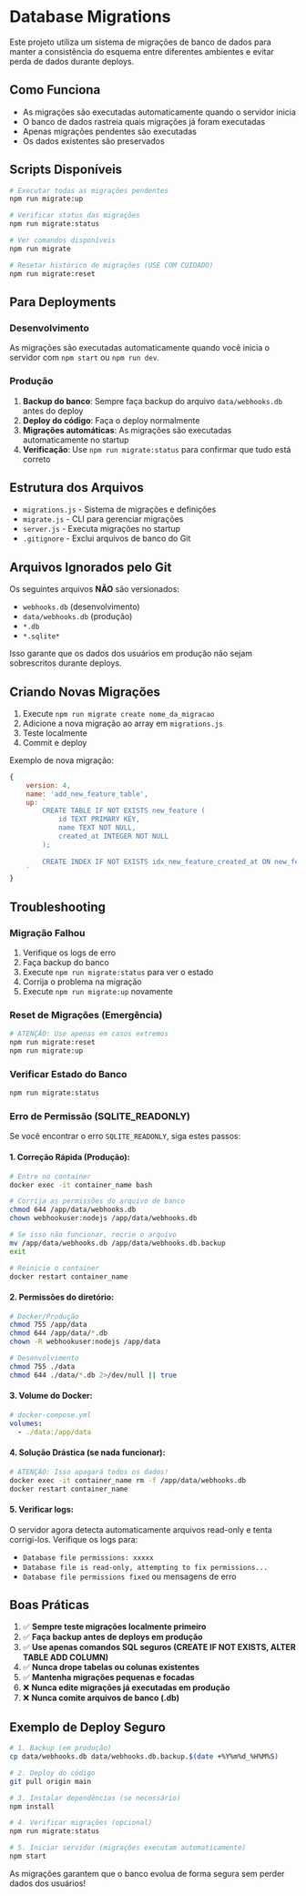 # Database Migrations

Este projeto utiliza um sistema de migrações de banco de dados para manter a consistência do esquema entre diferentes ambientes e evitar perda de dados durante deploys.

## Como Funciona

- As migrações são executadas automaticamente quando o servidor inicia
- O banco de dados rastreia quais migrações já foram executadas
- Apenas migrações pendentes são executadas
- Os dados existentes são preservados

## Scripts Disponíveis

```bash
# Executar todas as migrações pendentes
npm run migrate:up

# Verificar status das migrações
npm run migrate:status

# Ver comandos disponíveis
npm run migrate

# Resetar histórico de migrações (USE COM CUIDADO)
npm run migrate:reset
```

## Para Deployments

### Desenvolvimento
As migrações são executadas automaticamente quando você inicia o servidor com `npm start` ou `npm run dev`.

### Produção
1. **Backup do banco**: Sempre faça backup do arquivo `data/webhooks.db` antes do deploy
2. **Deploy do código**: Faça o deploy normalmente
3. **Migrações automáticas**: As migrações são executadas automaticamente no startup
4. **Verificação**: Use `npm run migrate:status` para confirmar que tudo está correto

## Estrutura dos Arquivos

- `migrations.js` - Sistema de migrações e definições
- `migrate.js` - CLI para gerenciar migrações
- `server.js` - Executa migrações no startup
- `.gitignore` - Exclui arquivos de banco do Git

## Arquivos Ignorados pelo Git

Os seguintes arquivos **NÃO** são versionados:
- `webhooks.db` (desenvolvimento)
- `data/webhooks.db` (produção)
- `*.db`
- `*.sqlite*`

Isso garante que os dados dos usuários em produção não sejam sobrescritos durante deploys.

## Criando Novas Migrações

1. Execute `npm run migrate create nome_da_migracao`
2. Adicione a nova migração ao array em `migrations.js`
3. Teste localmente
4. Commit e deploy

Exemplo de nova migração:
```javascript
{
    version: 4,
    name: 'add_new_feature_table',
    up: `
        CREATE TABLE IF NOT EXISTS new_feature (
            id TEXT PRIMARY KEY,
            name TEXT NOT NULL,
            created_at INTEGER NOT NULL
        );
        
        CREATE INDEX IF NOT EXISTS idx_new_feature_created_at ON new_feature(created_at);
    `
}
```

## Troubleshooting

### Migração Falhou
1. Verifique os logs de erro
2. Faça backup do banco
3. Execute `npm run migrate:status` para ver o estado
4. Corrija o problema na migração
5. Execute `npm run migrate:up` novamente

### Reset de Migrações (Emergência)
```bash
# ATENÇÃO: Use apenas em casos extremos
npm run migrate:reset
npm run migrate:up
```

### Verificar Estado do Banco
```bash
npm run migrate:status
```

### Erro de Permissão (SQLITE_READONLY)
Se você encontrar o erro `SQLITE_READONLY`, siga estes passos:

#### 1. **Correção Rápida (Produção)**:
```bash
# Entre no container
docker exec -it container_name bash

# Corrija as permissões do arquivo de banco
chmod 644 /app/data/webhooks.db
chown webhookuser:nodejs /app/data/webhooks.db

# Se isso não funcionar, recrie o arquivo
mv /app/data/webhooks.db /app/data/webhooks.db.backup
exit

# Reinicie o container
docker restart container_name
```

#### 2. **Permissões do diretório**:
```bash
# Docker/Produção
chmod 755 /app/data
chmod 644 /app/data/*.db
chown -R webhookuser:nodejs /app/data

# Desenvolvimento
chmod 755 ./data
chmod 644 ./data/*.db 2>/dev/null || true
```

#### 3. **Volume do Docker**:
```yaml
# docker-compose.yml
volumes:
  - ./data:/app/data
```

#### 4. **Solução Drástica (se nada funcionar)**:
```bash
# ATENÇÃO: Isso apagará todos os dados!
docker exec -it container_name rm -f /app/data/webhooks.db
docker restart container_name
```

#### 5. **Verificar logs**:
O servidor agora detecta automaticamente arquivos read-only e tenta corrigi-los. Verifique os logs para:
- `Database file permissions: xxxxx`
- `Database file is read-only, attempting to fix permissions...`
- `Database file permissions fixed` ou mensagens de erro

## Boas Práticas

1. ✅ **Sempre teste migrações localmente primeiro**
2. ✅ **Faça backup antes de deploys em produção**
3. ✅ **Use apenas comandos SQL seguros (CREATE IF NOT EXISTS, ALTER TABLE ADD COLUMN)**
4. ✅ **Nunca drope tabelas ou colunas existentes**
5. ✅ **Mantenha migrações pequenas e focadas**
6. ❌ **Nunca edite migrações já executadas em produção**
7. ❌ **Nunca comite arquivos de banco (.db)**

## Exemplo de Deploy Seguro

```bash
# 1. Backup (em produção)
cp data/webhooks.db data/webhooks.db.backup.$(date +%Y%m%d_%H%M%S)

# 2. Deploy do código
git pull origin main

# 3. Instalar dependências (se necessário)
npm install

# 4. Verificar migrações (opcional)
npm run migrate:status

# 5. Iniciar servidor (migrações executam automaticamente)
npm start
```

As migrações garantem que o banco evolua de forma segura sem perder dados dos usuários!
